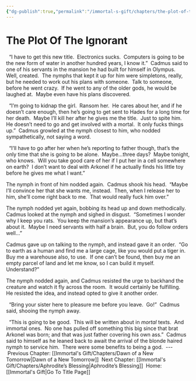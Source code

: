 ```yaml
---
{"dg-publish":true,"permalink":"/immortal-s-gift/chapters/the-plot-of-the-ignorant/"}
---
```


# The Plot Of The Ignorant

  “I have to get this new title.  Electronics sucks.  Computers is going to be the new form of water in another hundred years, I know it.”  Cadmus said to one of his servants in the mansion he had built for himself in Olympus.  Well, created.  The nymphs that kept it up for him were simpletons, really, but he needed to work out his plans with someone.  Talk to someone, before he went crazy.  If he went to any of the older gods, he would be laughed at.  Maybe even have his plans discovered.

  “I’m going to kidnap the girl.  Ransom her.  He cares about her, and if he doesn’t care enough, then he’s going to get sent to Hades for a long time for her death.  Maybe I’ll kill her after he gives me the title.  Just to spite him.  He doesn’t need to go and get involved with a mortal.  It only fucks things up.”  Cadmus growled at the nymph closest to him, who nodded sympathetically, not saying a word.

  “I’ll have to go after her when he’s reporting to father though, that’s the only time that she is going to be alone.  Maybe…three days?  Maybe tonight, who knows.  Will you take good care of her if I put her in a cell somewhere on earth?  I don’t want to deal with Arkonel if he actually finds his little toy before he gives me what I want.”

The nymph in front of him nodded again.  Cadmus shook his head.  “Maybe I’ll convince her that she wants me, instead.  Then, when I release her to him, she’ll come right back to me.  That would really fuck him over.”

The nymph nodded yet again, bobbing its head up and down methodically.  Cadmus looked at the nymph and sighed in disgust.  “Sometimes I wonder why I keep you rats.  You keep the mansion’s appearance up, but that’s about it.  Maybe I need servants with half a brain.  But, you do follow orders well…”

Cadmus gave up on talking to the nymph, and instead gave it an order.  “Go to earth as a human and find me a large cage, like you would put a tiger in.  Buy me a warehouse also, to use.  If one can’t be found, then buy me an empty parcel of land and let me know, so I can build it myself.  Understand?”

The nymph nodded again, and Cadmus resisted the urge to backhand the creature and watch it fly across the room.  It would certainly be fulfilling.  He resisted the idea, and instead opted to give it another order.

  “Bring your sister here to pleasure me before you leave.  Go!”  Cadmus said, shooing the nymph away.

  “This is going to be good.  This will be written about in _mortal_ texts.  And immortal ones.  No one has pulled off something this big since that brat Arkonel was born; and that was just father covering his own ass.”  Cadmus said to himself as he leaned back to await the arrival of the blonde haired nymph to service him.  There were some benefits to being a god.
 ---
 Previous Chapter: [[Immortal's Gift/Chapters/Dawn of a New Tomorrow\|Dawn of a New Tomorrow]]
 Next Chapter: [[Immortal's Gift/Chapters/Aphrodite’s Blessing\|Aphrodite’s Blessing]]
 Home: [[Immortal's Gift\|Go To Title Page]]
 
